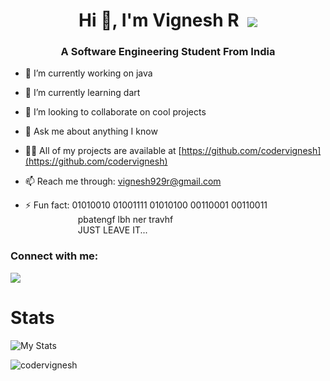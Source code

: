 <h1 align="center">Hi 👋, I'm Vignesh R &nbsp;<img align="center" src="https://img.icons8.com/color/48/000000/instagram-verification-badge.png"/></h1>  
<h3 align="center">A Software Engineering Student From India</h3>  

<!--
**codervignesh/codervignesh** is a ✨ _special_ ✨ repository because its `README.md` (this file) appears on your GitHub profile.

Here are some ideas to get you started:
-->
- 🔭 I’m currently working on java

- 🌱 I’m currently learning dart

- 👯 I’m looking to collaborate on cool projects

- 💬 Ask me about anything I know

- 👨‍💻 All of my projects are available at [https://github.com/codervignesh](https://github.com/codervignesh)  

- 📫 Reach me through: vignesh929r@gmail.com

- ⚡ Fun fact: 01010010 01001111 01010100 00110001 00110011 <br /> 
&emsp;&emsp;&emsp;&emsp;&emsp;&emsp;pbatengf lbh ner travhf  
&emsp;&emsp;&emsp;&emsp;&emsp;&emsp;JUST LEAVE IT...

  
<p align="left">  
<h3 align="left">Connect with me:</h3>  
<a href="https://www.instagram.com/vignesh_r_/" target="blank"><img align="center" src="https://img.icons8.com/doodle/50/000000/instagram-new.png"/></a>  
</p>  

# Stats
![My Stats](https://github-readme-stats.vercel.app/api?username=codervignesh&show_icons=true&theme=radical)
 
<p><img align="left" src="https://github-readme-stats.vercel.app/api/top-langs/?username=codervignesh&layout=compact" alt="codervignesh" /></p>  

